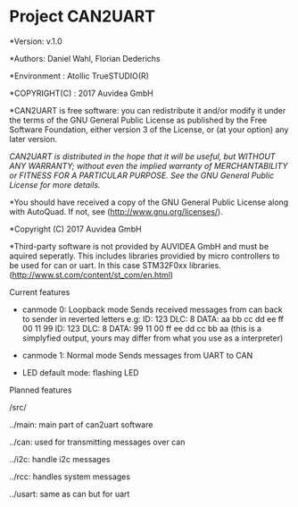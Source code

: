 # Project CAN2UART 


*Version: v.1.0 

*Authors: Daniel Wahl, Florian Dederichs

*Environment  : Atollic TrueSTUDIO(R)

*COPYRIGHT(C) : 2017 Auvidea GmbH
   
   *CAN2UART is free software: you can redistribute it and/or modify
   it under the terms of the GNU General Public License as published by
   the Free Software Foundation, either version 3 of the License, or
   (at your option) any later version.
   
   *CAN2UART is distributed in the hope that it will be useful,
   but WITHOUT ANY WARRANTY; without even the implied warranty of
   MERCHANTABILITY or FITNESS FOR A PARTICULAR PURPOSE.  See the
   GNU General Public License for more details.*
   
   *You should have received a copy of the GNU General Public License
   along with AutoQuad.  If not, see (http://www.gnu.org/licenses/).
   
   *Copyright (C) 2017 Auvidea GmbH
   
   *Third-party software is not provided by AUVIDEA GmbH and must be aquired seperatly. 
   This includes libraries providied by micro controllers to be used for can or uart.
   In this case STM32F0xx libraries. (http://www.st.com/content/st_com/en.html)
   
  Current features
  - canmode 0:
    Loopback mode 
    Sends received messages from can back to sender in reverted letters
    e.g:
    ID: 123 DLC: 8 DATA: aa bb cc dd ee ff 00 11 99
    ID: 123 DLC: 8 DATA: 99 11 00 ff ee dd cc bb aa
    (this is a simplyfied output, yours may differ from what you use as a interpreter)
    
 - canmode 1:
    Normal mode
    Sends messages from UART to CAN
    
 - LED default mode: flashing LED

 Planned features

  /src/

  ../main: main part of can2uart software 

  ../can: used for transmitting messages over can

  ../i2c: handle i2c messages 

  ../rcc: handles system messages

  ../usart: same as can but for uart




